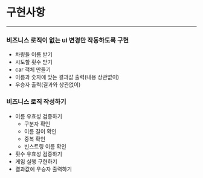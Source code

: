 구현사항
======
<hr/>

### 비즈니스 로직이 없는 ui 변경만 작동하도록 구현

- 차량들 이름 받기
- 시도할 횟수 받기
- car 객체 만들기
- 이름과 숫자에 맞는 결과값 출력(내용 상관없이)
- 우승자 출력(결과와 상관없이)

### 비즈니스 로직 작성하기

- 이름 유효성 검증하기
  - 구분자 확인
  - 이름 길이 확인
  - 중복 확인
  - 빈스트링 이름 확인
- 횟수 유효성 검증하기
- 게임 실행 구현하기
- 결과값에 우승자 출력하기